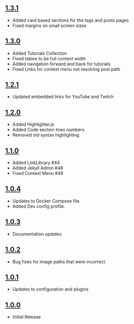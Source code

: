 ## [1.3.1](https://github.com/lumunix/domain/releases/tag/1.3.0)
- Added card based sections for the tags and posts pages
- Fixed margins on small screen sizes
## [1.3.0](https://github.com/lumunix/domain/releases/tag/1.3.0)
- Added Tutorials Collection
- Fixed tables to be full content width
- Added navigation forward and back for tutorials
- Fixed Links for context menu not resolving post path
## [1.2.1](https://github.com/lumunix/domain/releases/tag/1.2.1)
- Updated embedded links for YouTube and Twitch
## [1.2.0](https://github.com/lumunix/domain/releases/tag/1.2.0)
- Added Highlighter.js
- Added Code section lines numbers
- Removed old syntax highlighting
## [1.1.0](https://github.com/lumunix/domain/releases/tag/1.1.0)
- Added LinkLibrary #44 
- Added Jekyll Admin #48 
- Fixed Context Menu #49 
## [1.0.4](https://github.com/lumunix/domain/releases/tag/1.0.4)
- Updates to Docker Compose file.
- Added Dev config profile.
## [1.0.3](https://github.com/lumunix/domain/releases/tag/1.0.3)
- Documentation updates
## [1.0.2](https://github.com/lumunix/domain/releases/tag/1.0.2)
- Bug fixes for image paths that were incorrect.
## [1.0.1](https://github.com/lumunix/domain/releases/tag/1.0.1)
- Updates to configuration and plugins
## [1.0.0](https://github.com/lumunix/domain/releases/tag/1.0.0)
- Initial Release